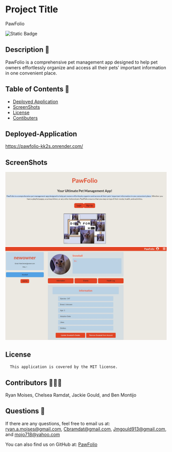 # Project Title
PawFolio

![Static Badge](https://img.shields.io/badge/MIT-blue.svg) 


## Description 🔎
PawFolio is a comprehensive pet management app designed to help pet owners effortlessly organize and access all their pets' important information in one convenient place.

## Table of Contents 📖
- [Deployed Application](#Deployed-application-🚀)
- [ScreenShots](#Screenshots)
- [License](#license-MIT)
- [Contibuters](#Contributors-🧑‍🤝‍🧑)


## Deployed-Application
https://pawfolio-kk2s.onrender.com/


## ScreenShots
![HomePage](client/assets/HomePage.png "This is a screenshot of the Home Page")
![Profile](client/assets/Profile.png "This is a screenshot of the Profile Page")

## License
      This application is covered by the MIT license.

## Contributors 🧑‍🤝‍🧑
Ryan Moises, Chelsea Ramdat, Jackie Gould, and Ben Montijo

## Questions 🙋
If there are any questions, feel free to email us at:  ryan.a.moises@gmail.com, Cbramdat@gmail.com, Jmgould913@gmail.com, and mojo718@yahoo.com

You can also find us on GitHub at: [PawFolio](https://www.github.com/PawFolio)
